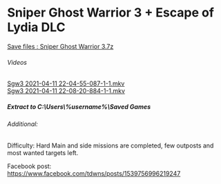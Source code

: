 # Sniper Ghost Warrior 3 + Escape of Lydia DLC
[Save files : Sniper Ghost Warrior 3.7z](Sniper%20Ghost%20Warrior%203.7z?raw=true)

###### Videos
[Sgw3 2021-04-11 22-04-55-087-1-1.mkv](Videos/Sgw3%202021-04-11%2022-04-55-087-1-1.mkv?raw=true)
<br />
[Sgw3 2021-04-11 22-08-20-884-1-1.mkv](Videos/Sgw3%202021-04-11%2022-08-20-884-1-1.mkv?raw=true)
<br />


##### Extract to C:\Users\\%username%\Saved Games


###### Additional: 
Difficulty: Hard
Main and side missions are completed, few outposts and most wanted targets left.

Facebook post: https://www.facebook.com/tdwns/posts/1539756996219247